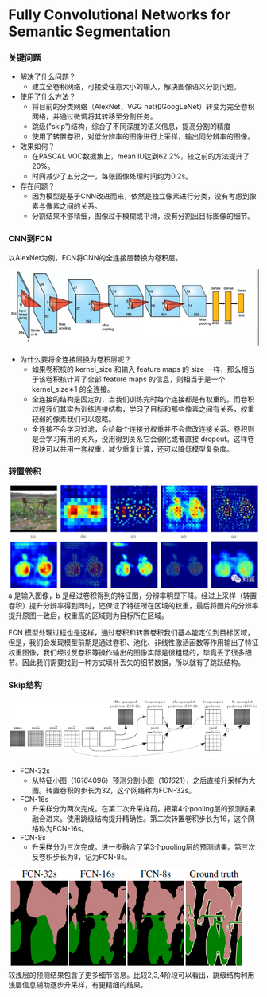 # Fully Convolutional Networks for Semantic Segmentation

### 关键问题
 - 解决了什么问题？
    - 建立全卷积网络，可接受任意大小的输入，解决图像语义分割问题。
 - 使用了什么方法？
    - 将目前的分类网络（AlexNet，VGG net和GoogLeNet）转变为完全卷积网络，并通过微调将其转移至分割任务。
    - 跳级("skip")结构，综合了不同深度的语义信息，提高分割的精度
    - 使用了转置卷积，对低分辨率的图像进行上采样，输出同分辨率的图像。
 - 效果如何？
    - 在PASCAL VOC数据集上，mean IU达到62.2%，较之前的方法提升了20%。
    - 时间减少了五分之一，每张图像处理时间约为0.2s。
 - 存在问题？
    - 因为模型是基于CNN改进而来，依然是独立像素进行分类，没有考虑到像素与像素之间的关系。
    - 分割结果不够精细，图像过于模糊或平滑，没有分割出目标图像的细节。

### CNN到FCN
以AlexNet为例，FCN将CNN的全连接层替换为卷积层。  

![image](images/alexnet.png)  

 - 为什么要将全连接层换为卷积层呢？
   - 如果卷积核的 kernel_size 和输入 feature maps 的 size 一样，那么相当于该卷积核计算了全部 feature maps 的信息，则相当于是一个 kernel_size∗1 的全连接。
   - 全连接的结构是固定的，当我们训练完时每个连接都是有权重的。而卷积过程我们其实为训练连接结构，学习了目标和那些像素之间有关系，权重较弱的像素我们可以忽略。
   - 全连接不会学习过滤，会给每个连接分权重并不会修改连接关系。卷积则是会学习有用的关系，没用得到关系它会弱化或者直接 dropout。这样卷积块可以共用一套权重，减少重复计算，还可以降低模型复杂度。
   
### 转置卷积
![image](images/转置卷积效果.png)
a 是输入图像，b 是经过卷积得到的特征图，分辨率明显下降。经过上采样（转置卷积）提升分辨率得到同时，还保证了特征所在区域的权重，最后将图片的分辨率提升原图一致后，权重高的区域则为目标所在区域。

FCN 模型处理过程也是这样，通过卷积和转置卷积我们基本能定位到目标区域，但是，我们会发现模型前期是通过卷积、池化、非线性激活函数等作用输出了特征权重图像，我们经过反卷积等操作输出的图像实际是很粗糙的，毕竟丢了很多细节。因此我们需要找到一种方式填补丢失的细节数据，所以就有了跳跃结构。

### Skip结构
![image](images/跳级结构.png)  

 - FCN-32s
    - 从特征小图（16*16*4096）预测分割小图（16*16*21），之后直接升采样为大图。转置卷积的步长为32，这个网络称为FCN-32s。
 - FCN-16s
    - 升采样分为两次完成。在第二次升采样前，把第4个pooling层的预测结果融合进来。使用跳级结构提升精确性。第二次转置卷积步长为16，这个网络称为FCN-16s。
 - FCN-8s
    - 升采样分为三次完成。进一步融合了第3个pooling层的预测结果。第三次反卷积步长为8，记为FCN-8s。 

![image](images/跳级结构效果.png)  
较浅层的预测结果包含了更多细节信息。比较2,3,4阶段可以看出，跳级结构利用浅层信息辅助逐步升采样，有更精细的结果。 
